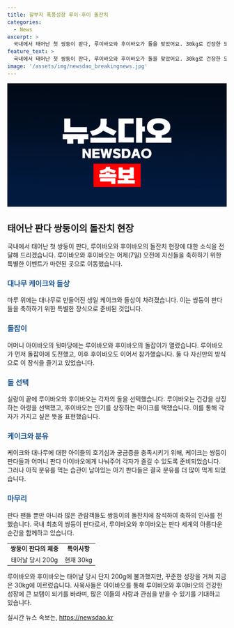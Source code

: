 ```yaml
---
title: 할부지 폭풍성장 루이·후이 돌잔치
categories:
  - News
excerpt: >
  국내에서 태어난 첫 쌍둥이 판다, 루이바오와 후이바오가 돌을 맞았어요. 30kg로 건장한 모습을 보여주는 팬다 돌잔치 현장과 아기 팬다들의 귀여운 모습을 만나보세요. 사육사의 이야기와 팬들의 축하가 유쾌한 분위기를 더했어요. 앞으로 나아갈 팬다의 이야기도 기대가 돼요.
feature_text: >
  국내에서 태어난 첫 쌍둥이 판다, 루이바오와 후이바오가 돌을 맞았어요. 30kg로 건장한 모습을 보여주는 팬다 돌잔치 현장과 아기 팬다들의 귀여운 모습을 만나보세요. 사육사의 이야기와 팬들의 축하가 유쾌한 분위기를 더했어요. 앞으로 나아갈 팬다의 이야기도 기대가 돼요.
image: '/assets/img/newsdao_breakingnews.jpg'
---
```


<p><img src="/assets/img/newsdao_breakingnews.jpg" alt="cryptoinkorea 속보" /></p>

<h2 data-ke-size="size26">태어난 판다 쌍둥이의 돌잔치 현장</h2>

<p data-ke-size="size16">국내에서 태어난 첫 쌍둥이 판다, 루이바오와 후이바오의 돌잔치 현장에 대한 소식을 전달해 드리겠습니다. 루이바오와 후이바오는 어제(7일) 오전에 자신들을 축하하기 위한 특별한 이벤트가 마련된 곳으로 이동했습니다.</p>

<h3><b><span style="color: #1a5490;">대나무 케이크와 돌상</span></b></h3>

<p data-ke-size="size16">마루 위에는 대나무로 만들어진 생일 케이크와 돌상이 차려졌습니다. 이는 쌍둥이 판다들을 축하하기 위한 특별한 장식으로 준비된 것입니다.</p>

<h3><b><span style="color: #1a5490;">돌잡이</span></b></h3>

<p data-ke-size="size16">어머니 아이바오의 뒷마당에는 루이바오와 후이바오의 돌잡이가 열렸습니다. 루이바오가 먼저 돌잡이에 도전했고, 이후 후이바오도 이어서 참가했습니다. 둘 다 자신만의 방식으로 이 장식을 즐기고 있었습니다.</p>

<h3><b><span style="color: #1a5490;">돌 선택</span></b></h3>

<p data-ke-size="size16">실랑이 끝에 루이바오와 후이바오는 각자의 돌을 선택했습니다. 루이바오는 건강을 상징하는 아령을 선택했고, 후이바오는 인기를 상징하는 마이크를 택했습니다. 이를 통해 각자가 가지고 싶은 뜻을 표현했습니다.</p>

<h3><b><span style="color: #1a5490;">케이크와 분유</span></b></h3>

<p data-ke-size="size16">케이크와 대나무에 대한 아이들의 호기심과 궁금증을 충족시키기 위해, 케이크는 쌍둥이 판다들과 어머니 판다 아이바오에게 나눠주어 각자가 즐길 수 있도록 준비되었습니다. 그러나 아직 분유를 먹는 습관이 남아있는 아기 판다들은 결국 분유를 더 많이 먹게 되었습니다.</p>

<h3><b><span style="color: #1a5490;">마무리</span></b></h3>

<p data-ke-size="size16">판다 팬들 뿐만 아니라 많은 관람객들도 쌍둥이의 돌잔치에 참석하여 축하의 인사를 전했습니다. 국내 최초의 쌍둥이 판다로서, 루이바오와 후이바오는 판다 세계의 아름다운 순간을 함께하고 있습니다.</p>

<table>
    <tr>
        <td style="text-align: center; height: 17px;"><b>쌍둥이 판다의 체중</b></td>
        <td style="text-align: center; height: 17px;"><b>특이사항</b></td>
    </tr>
    <tr>
        <td style="text-align: center; height: 17px;">태어날 당시 200g</td>
        <td style="text-align: center; height: 17px;">현재 30kg</td>
    </tr>
</table>

<p data-ke-size="size16">루이바오와 후이바오는 태어날 당시 단지 200g에 불과했지만, 꾸준한 성장을 거쳐 지금은 30kg에 이르렀습니다. 사육사들은 아이바오를 통해 루이바오와 후이바오의 건강한 성장에 큰 보탬이 되기를 바라며, 많은 이들의 사랑과 관심을 받을 수 있기를 기대하고 있습니다.</p>
실시간 뉴스 속보는, <a href="https://newsdao.kr" rel="dofollow">https://newsdao.kr</a>


